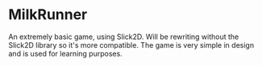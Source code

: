 MilkRunner
==========

An extremely basic game, using Slick2D. Will be rewriting without the Slick2D library so it's more compatible. The game is very simple in design and is used for learning purposes. 
